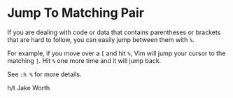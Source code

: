 # Jump To Matching Pair

If you are dealing with code or data that contains parentheses or brackets
that are hard to follow, you can easily jump between them with `%`.

For example, if you move over a `[` and hit `%`, Vim will jump your cursor
to the matching `]`. Hit `%` one more time and it will jump back.

See `:h %` for more details.

h/t Jake Worth
